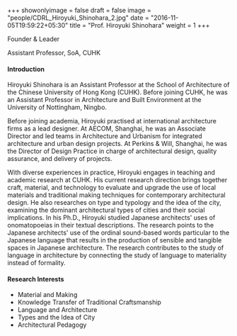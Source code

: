 +++
showonlyimage = false
draft = false
image = "people/CDRL_Hiroyuki_Shinohara_2.jpg"
date = "2016-11-05T19:59:22+05:30"
title = "Prof. Hiroyuki Shinohara"
weight = 1
+++

Founder & Leader

Assistant Professor, SoA, CUHK
<!--more-->

#### Introduction

Hiroyuki Shinohara is an Assistant Professor at the School of Architecture of the Chinese University of Hong Kong (CUHK). Before joining CUHK, he was an Assistant Professor in Architecture and Built Environment at the University of Nottingham, Ningbo.

Before joining academia, Hiroyuki practised at international architecture firms as a lead designer. At AECOM, Shanghai, he was an Associate Director and led teams in Architecture and Urbanism for integrated architecture and urban design projects. At Perkins & Will, Shanghai, he was the Director of Design Practice in charge of architectural design, quality assurance, and delivery of projects.

With diverse experiences in practice, Hiroyuki engages in teaching and academic research at CUHK. His current research direction brings together craft, material, and technology to evaluate and upgrade the use of local materials and traditional making techniques for contemporary architectural design. He also researches on type and typology and the idea of the city, examining the dominant architectural types of cities and their social implications. In his Ph.D., Hiroyuki studied Japanese architects' uses of onomatopoeias in their textual descriptions. The research points to the Japanese architects' use of the ordinal sound-based words particular to the Japanese language that results in the production of sensible and tangible spaces in Japanese architecture. The research contributes to the study of language in architecture by connecting the study of language to materiality instead of formality.

#### Research Interests

- Material and Making
- Knowledge Transfer of Traditional Craftsmanship
- Language and Architecture
- Types and the Idea of City
- Architectural Pedagogy